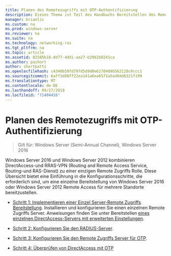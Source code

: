```yaml
---
title: Planen des Remotezugriffs mit OTP-Authentifizierung
description: Dieses Thema ist Teil des Handbuchs Bereitstellen des Remote Zugriffs mit OTP-Authentifizierung in Windows Server 2016.
manager: brianlic
ms.custom: na
ms.prod: windows-server
ms.reviewer: na
ms.suite: na
ms.technology: networking-ras
ms.tgt_pltfrm: na
ms.topic: article
ms.assetid: 82505b18-dd77-4dd1-aa27-b2962b8241ca
ms.author: pashort
author: shortpatti
ms.openlocfilehash: c4340b59fd797d5d9d0e6270409b562128c0ccc1
ms.sourcegitcommit: 6aff3d88ff22ea141a6ea6572a5ad8dd6321f199
ms.translationtype: MT
ms.contentlocale: de-DE
ms.lasthandoff: 09/27/2019
ms.locfileid: "71404416"
---
```

# <a name="configure-remote-access-with-otp-authentication"></a>Planen des Remotezugriffs mit OTP-Authentifizierung

>Gilt für: Windows Server (Semi-Annual Channel), Windows Server 2016

 Windows Server 2016 und Windows Server 2012 kombinieren DirectAccess-und RRAS-VPN (Routing and Remote Access Service, Routing-und RAS-Dienst) zu einer einzigen Remote Zugriffs Rolle. Diese Übersicht bietet eine Einführung in die Konfigurationsschritte, die erforderlich sind, um eine einzelne Bereitstellung von Windows Server 2016 oder Windows Server 2012 Remote Access für mehrere Standorte bereitzustellen.  


- [Schritt 1: Implementieren einer Einzel Server-Remote Zugriffs Bereitstellung](../../multisite/configure/Step-1-Implement-a-Single-Server-Remote-Access-Deployment.md). Installieren und konfigurieren Sie einen einzelnen Remote Zugriffs Server. Anweisungen finden Sie unter Bereitstellen [eines einzelnen DirectAccess-Servers mit erweiterten Einstellungen](https://technet.microsoft.com/windows-server-docs/networking/remote-access/directaccess/single-server-advanced/deploy-a-single-directaccess-server-with-advanced-settings).

- [Schritt 2: Konfigurieren Sie den RADIUS-Server](Step-2-Configure-the-RADIUS-Server.md).

- [Schritt 3: Konfigurieren Sie den Remote Zugriffs Server für OTP](Step-3-Configure-the-Remote-Access-Server-for-OTP.md).

- [Schritt 4: Überprüfen von DirectAccess mit OTP](Step-4-Verify-DirectAccess-with-OTP.md)
  


